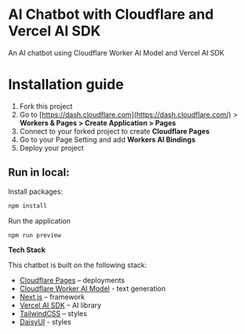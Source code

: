 # AI Chatbot with Cloudflare and Vercel AI SDK

An AI chatbot using Cloudflare Worker AI Model and Vercel AI SDK

# Installation guide

1. Fork this project
2. Go to [https://dash.cloudflare.com](https://dash.cloudflare.com/) > **Workers & Pages > Create Application > Pages**
3. Connect to your forked project to create **Cloudflare Pages**
4. Go to your Page Setting and add **Workers AI Bindings** 
5. Deploy your project

## Run in local:

Install packages:

```bash
npm install
```

Run the application

```bash
npm run preview
```

**Tech Stack**

This chatbot is built on the following stack:

- [Cloudflare Pages](https://pages.cloudflare.com) – deployments
- [Cloudflare Worker AI Model](https://developers.cloudflare.com/workers-ai/models/) - text generation
- [Next.js](https://nextjs.org/) – framework
- [Vercel AI SDK](https://sdk.vercel.ai/docs) – AI library
- [TailwindCSS](https://tailwindcss.com/) – styles
- [DaisyUI](http://daisyui.com) - styles